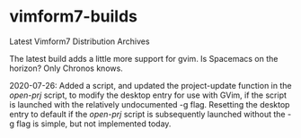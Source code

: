 # vimform7-builds
Latest Vimform7 Distribution Archives

The latest build adds a little more support for gvim. Is Spacemacs on the horizon? Only Chronos knows.

2020-07-26:
    Added a script, and updated the project-update function in the *open-prj* script, to modify the desktop entry for use with GVim, if the script is launched with the relatively undocumented -g flag.
    Resetting the desktop entry to default if the *open-prj* script is subsequently launched without the -g flag is simple, but not implemented today.
